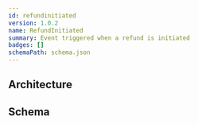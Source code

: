 ```yaml
---
id: refundinitiated
version: 1.0.2
name: RefundInitiated
summary: Event triggered when a refund is initiated
badges: []
schemaPath: schema.json
---
```

## Architecture
<NodeGraph />


## Schema
<SchemaViewer file="schema.json" title="Message Schema" maxHeight="500" />
